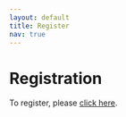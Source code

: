 ```yaml
---
layout: default
title: Register
nav: true
---
```


# Registration

To register, please <a href="https://www.eventbrite.ca/e/westgrid-research-computing-summer-school-2019-university-of-british-columbia-tickets-61477886012" target="_blank">click here</a>.
